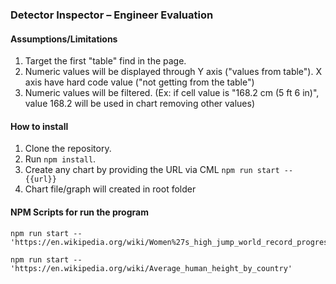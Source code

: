 ### Detector Inspector – Engineer Evaluation

#### Assumptions/Limitations

1.  Target the first "table" find in the page.
2.  Numeric values will be displayed through Y axis ("values from table"). X axis have hard code value ("not getting from the table")
3.  Numeric values will be filtered. (Ex: if cell value is "168.2 cm (5 ft 6 in)", value 168.2 will be used in chart removing other values)

#### How to install

1.  Clone the repository.
2.  Run `npm install`.
3.  Create any chart by providing the URL via CML `npm run start -- {{url}}`
4.  Chart file/graph will created in root folder

#### NPM Scripts for run the program

    npm run start -- 'https://en.wikipedia.org/wiki/Women%27s_high_jump_world_record_progression'

    npm run start -- 'https://en.wikipedia.org/wiki/Average_human_height_by_country'
